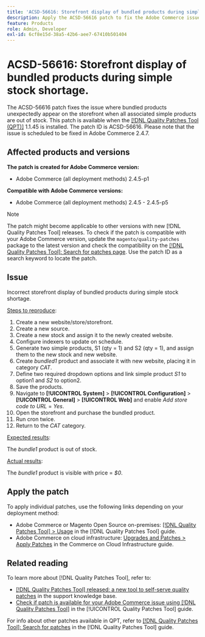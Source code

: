 ```yaml
---
title: 'ACSD-56616: Storefront display of bundled products during simple stock shortage'
description: Apply the ACSD-56616 patch to fix the Adobe Commerce issue where bundled products unexpectedly appear on the storefront when all associated simple products are out of stock.
feature: Products
role: Admin, Developer
exl-id: 6cf8e15d-38a5-42b6-aee7-67410b501404
---
```

# ACSD-56616: Storefront display of bundled products during simple stock shortage.

The ACSD-56616 patch fixes the issue where bundled products unexpectedly appear on the storefront when all associated simple products are out of stock. This patch is available when the [[!DNL Quality Patches Tool (QPT)]](https://experienceleague.adobe.com/en/docs/commerce-knowledge-base/kb/announcements/commerce-announcements/magento-quality-patches-released-new-tool-to-self-serve-quality-patches) 1.1.45 is installed. The patch ID is ACSD-56616. Please note that the issue is scheduled to be fixed in Adobe Commerce 2.4.7.

## Affected products and versions

**The patch is created for Adobe Commerce version:**

* Adobe Commerce (all deployment methods) 2.4.5-p1

**Compatible with Adobe Commerce versions:**

* Adobe Commerce (all deployment methods) 2.4.5 - 2.4.5-p5

>[!NOTE]
>
>The patch might become applicable to other versions with new [!DNL Quality Patches Tool] releases. To check if the patch is compatible with your Adobe Commerce version, update the `magento/quality-patches` package to the latest version and check the compatibility on the [[!DNL Quality Patches Tool]: Search for patches page](https://experienceleague.adobe.com/tools/commerce-quality-patches/index.html). Use the patch ID as a search keyword to locate the patch.

## Issue

Incorrect storefront display of bundled products during simple stock shortage.

<u>Steps to reproduce</u>:

1. Create a new website/store/storefront.
1. Create a new source.
1. Create a new stock and assign it to the newly created website.
1. Configure indexers to update on schedule.
1. Generate two simple products, S1 (qty = 1) and S2 (qty = 1), and assign them to the new stock and new website.
1. Create *bundled1* product and associate it with new website, placing it in category *CAT*.
1. Define two required dropdown options and link simple product *S1* to option1 and *S2* to option2.
1. Save the products.
1. Navigate to **[!UICONTROL System]** > **[!UICONTROL Configuration]** > **[!UICONTROL General]** > **[!UICONTROL Web]** and enable *Add store code to URL* = *Yes*.
1. Open the storefront and purchase the bundled product.
1. Run cron twice.
1. Return to the *CAT* category.

<u>Expected results</u>:

The *bundle1* product is out of stock.

<u>Actual results</u>:

The *bundle1* product is visible with price = *$0*.

## Apply the patch

To apply individual patches, use the following links depending on your deployment method:

* Adobe Commerce or Magento Open Source on-premises: [[!DNL Quality Patches Tool] > Usage](https://experienceleague.adobe.com/docs/commerce-operations/tools/quality-patches-tool/usage.html) in the [!DNL Quality Patches Tool] guide.
* Adobe Commerce on cloud infrastructure: [Upgrades and Patches > Apply Patches](https://experienceleague.adobe.com/docs/commerce-cloud-service/user-guide/develop/upgrade/apply-patches.html) in the Commerce on Cloud Infrastructure guide.

## Related reading

To learn more about [!DNL Quality Patches Tool], refer to:

* [[!DNL Quality Patches Tool] released: a new tool to self-serve quality patches](https://experienceleague.adobe.com/en/docs/commerce-knowledge-base/kb/announcements/commerce-announcements/magento-quality-patches-released-new-tool-to-self-serve-quality-patches) in the support knowledge base.
* [Check if patch is available for your Adobe Commerce issue using [!DNL Quality Patches Tool]](/help/tools/quality-patches-tool/patches-available-in-qpt/check-patch-for-magento-issue-with-magento-quality-patches.md) in the [!UICONTROL Quality Patches Tool] guide.


For info about other patches available in QPT, refer to [[!DNL Quality Patches Tool]: Search for patches](https://experienceleague.adobe.com/tools/commerce-quality-patches/index.html) in the [!DNL Quality Patches Tool] guide.

